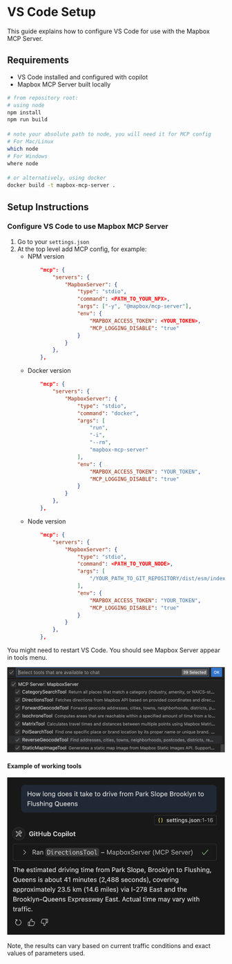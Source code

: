 # VS Code Setup

This guide explains how to configure VS Code for use with the Mapbox MCP Server.

## Requirements

- VS Code installed and configured with copilot
- Mapbox MCP Server built locally

```sh
# from repository root:
# using node
npm install
npm run build

# note your absolute path to node, you will need it for MCP config
# For Mac/Linux
which node
# For Windows
where node

# or alternatively, using docker
docker build -t mapbox-mcp-server .
```

## Setup Instructions

### Configure VS Code to use Mapbox MCP Server

1. Go to your `settings.json`
1. At the top level add MCP config, for example:
   - NPM version
     ```json
         "mcp": {
             "servers": {
                 "MapboxServer": {
                     "type": "stdio",
                     "command": <PATH_TO_YOUR_NPX>,
                     "args": ["-y", "@mapbox/mcp-server"],
                     "env": {
                         "MAPBOX_ACCESS_TOKEN": <YOUR_TOKEN>,
                         "MCP_LOGGING_DISABLE": "true"
                     }
                 }
             },
         },
     ```
   - Docker version
     ```json
         "mcp": {
             "servers": {
                 "MapboxServer": {
                     "type": "stdio",
                     "command": "docker",
                     "args": [
                         "run",
                         "-i",
                         "--rm",
                         "mapbox-mcp-server"
                     ],
                     "env": {
                         "MAPBOX_ACCESS_TOKEN": "YOUR_TOKEN",
                         "MCP_LOGGING_DISABLE": "true"
                     }
                 }
             },
         },
     ```
   - Node version
     ```json
         "mcp": {
             "servers": {
                 "MapboxServer": {
                     "type": "stdio",
                     "command": <PATH_TO_YOUR_NODE>,
                     "args": [
                         "/YOUR_PATH_TO_GIT_REPOSITORY/dist/esm/index.js"
                     ],
                     "env": {
                         "MAPBOX_ACCESS_TOKEN": "YOUR_TOKEN",
                         "MCP_LOGGING_DISABLE": "true"
                     }
                 }
             },
         },
     ```

You might need to restart VS Code. You should see Mapbox Server appear in tools menu.

![Mapbox Server appears in tools menu](images/vscode-tools-menu.png)

#### Example of working tools

![Example prompt](images/vscode-tool-example-usage.png)

Note, the results can vary based on current traffic conditions and exact values of parameters used.
